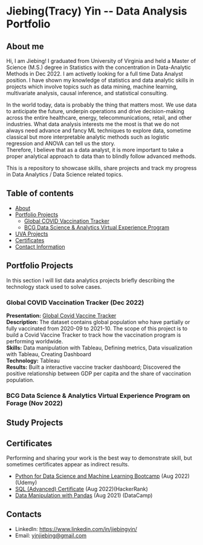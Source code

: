 # Jiebing(Tracy) Yin -- Data Analysis Portfolio

## About me
Hi, I am Jiebing! I graduated from University of Virginia and held a Master of Science (M.S.) degree in Statistics with the concentration in Data-Analytic Methods in Dec 2022. I am activetly looking for a full time Data Analyst position. I have shown my knowledge of statistics and data analytic skills in projects which involve topics such as data mining, machine learning, multivariate analysis, causal inference, and statistical consulting. 

In the world today, data is probably the thing that matters most. We use data to anticipate the future, underpin operations and drive decision-making across the entire healthcare, energy, telecommunications, retail, and other industries. What data analysis interests me the most is that we do not always need advance and fancy ML techniques to explore data, sometime classical but more interpretable analytic methods such as logistic regression and ANOVA can tell us the story. \
Therefore, I believe that as a data analyst, it is more important to take a proper analytical approach to data than to blindly follow advanced methods.

This is a repository to showcase skills, share projects and track my progress in Data Analytics / Data Science related topics.

## Table of contents
- [About](#About-me)
- [Portfolio Projects](#Portfolio-Projects)
  + [Global COVID Vaccination Tracker](#Global-COVID-Vaccination-Tracker)
  + [BCG Data Science & Analytics Virtual Experience Program](#BCG-Data-Science-&-Analytics-Virtual-Experience-Program-on-Forage)
- [UVA Projects](#UVA-Projects)
- [Certificates](#Certificates)
- [Contact Information](#Contacts)

## Portfolio Projects
In this section I will list data analytics projects briefly describing the technology stack used to solve cases.
### Global COVID Vaccination Tracker (Dec 2022)
**Presentation:** [Global Covid Vaccine Tracker](https://prod-useast-a.online.tableau.com/t/jiebingtracyyin/views/GlobalCOVID-19VaccineTracker/GlobalVaccineTracker)\
**Description:** The dataset contains global population who have partially or fully vaccinated from 2020-09 to 2021-10. The scope of this project is to build a Covid Vaccine Tracker to track how the vaccination program is performing worldwide. \
**Skills:** Data manipulation with Tableau, Defining metrics, Data visualization with Tableau, Creating Dashboard\
**Technology:** Tableau\
**Results:** Built a interactive vaccine tracker dashboard; Discovered the positive relationship between GDP per capita and the share of vaccination population. 

### BCG Data Science & Analytics Virtual Experience Program on Forage (Nov 2022)

## Study Projects

## Certificates
Performing and sharing your work is the best way to demonstrate skill, but sometimes certificates appear as indirect results.
- [Python for Data Science and Machine Learning Bootcamp](https://drive.google.com/file/d/1As5izDhrUTdnOGXU1Yz6y8XnARu8DkwH/view?usp=share_link) (Aug 2022)(Udemy)
- [SQL (Advanced) Certificate](https://www.hackerrank.com/certificates/iframe/1741d7b5e2b7) (Aug 2022)(HackerRank)
- [Data Manipulation with Pandas](https://drive.google.com/file/d/1uKnf50GX_fdo_BRiYfYKbVraSd-9xXEd/view?usp=share_link) (Aug 2021) (DataCamp)

## Contacts
- LinkedIn: https://www.linkedin.com/in/jiebingyin/
- Email: yinjiebing@gmail.com
